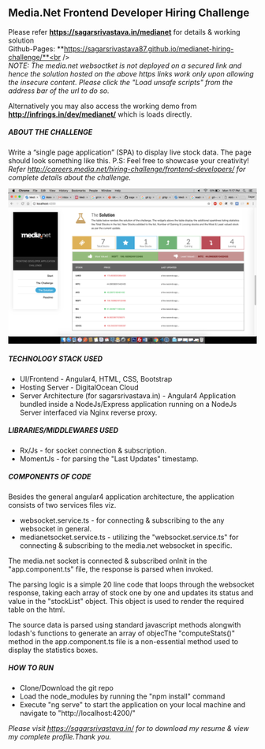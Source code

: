 ## Media.Net Frontend Developer Hiring Challenge
Please refer **https://sagarsrivastava.in/medianet** for details & working solution<br />
Github-Pages: **https://sagarsrivastava87.github.io/medianet-hiring-challenge/**<br /><br />
_NOTE: The media.net websoctket is not deployed on a secured link and hence the solution hosted on the above https links work only upon allowing the insecure content. Please click the "Load unsafe scripts" from the address bar of the url to do so._

Alternatively you may also access the working demo from **http://infrings.in/dev/medianet/** which is loads directly.

##### ABOUT THE CHALLENGE
Write a “single page application” (SPA) to display live stock data. The page should look something like this. 
P.S: Feel free to showcase your creativity!<br />
_Refer http://careers.media.net/hiring-challenge/frontend-developers/ for complete details about the challenge._

![alt text](/solution-screenshot.png)

##### TECHNOLOGY STACK USED
* UI/Frontend - Angular4, HTML, CSS, Bootstrap<br />
* Hosting Server - DigitalOcean Cloud<br />
* Server Architecture (for sagarsrivastava.in) - Angular4 Application bundled inside a NodeJs/Express application running on a NodeJs Server interfaced via Nginx reverse proxy.<br />

##### LIBRARIES/MIDDLEWARES USED
* Rx/Js - for socket connection & subscription.<br />
* MomentJs - for parsing the "Last Updates" timestamp.<br />

##### COMPONENTS OF CODE
Besides the general angular4 application architecture, the application consists of two services files viz.
* websocket.service.ts - for connecting & subscribing to the any websocket in general.
* medianetsocket.service.ts - utilizing the "websocket.service.ts" for connecting & subscribing to the media.net websocket in specific.

The media.net socket is connected & subscribed onInit in the "app.component.ts" file, the response is parsed when invoked.

The parsing logic is a simple 20 line code that loops through the websocket response, taking each array of stock one by one and updates its status and value in the "stockList" object. This object is used to render the required table on the html. 

The source data is parsed using standard javascript methods alongwith lodash's functions to generate an array of objecThe "computeStats()" method in the app.component.ts file is a non-essential method used to display the statistics boxes.

##### HOW TO RUN
* Clone/Download the git repo<br />
* Load the node_modules by running the "npm install" command<br />
* Execute "ng serve" to start the application on your local machine and navigate to "http://localhost:4200/"<br />

_Please visit https://sagarsrivastava.in/ for to download my resume & view my complete profile.Thank you._
